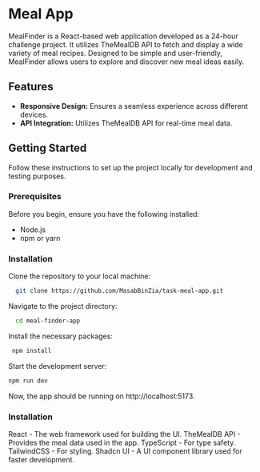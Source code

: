 # Meal App

MealFinder is a React-based web application developed as a 24-hour challenge project. It utilizes TheMealDB API to fetch and display a wide variety of meal recipes. Designed to be simple and user-friendly, MealFinder allows users to explore and discover new meal ideas easily.

## Features
- **Responsive Design:** Ensures a seamless experience across different devices.
- **API Integration:** Utilizes TheMealDB API for real-time meal data.

## Getting Started

Follow these instructions to set up the project locally for development and testing purposes.

### Prerequisites

Before you begin, ensure you have the following installed:
- Node.js
- npm or yarn

### Installation

 Clone the repository to your local machine:
 ```sh
   git clone https://github.com/MasabBinZia/task-meal-app.git
   ```

   

Navigate to the project directory:
```sh
  cd meal-finder-app
```

Install the necessary packages:

```sh
 npm install
```

Start the development server:
```sh
npm run dev
```

Now, the app should be running on http://localhost:5173.

### Installation
React - The web framework used for building the UI.
TheMealDB API - Provides the meal data used in the app.
TypeScript - For type safety.
TailwindCSS - For styling.
Shadcn UI - A UI component library used for faster development.
